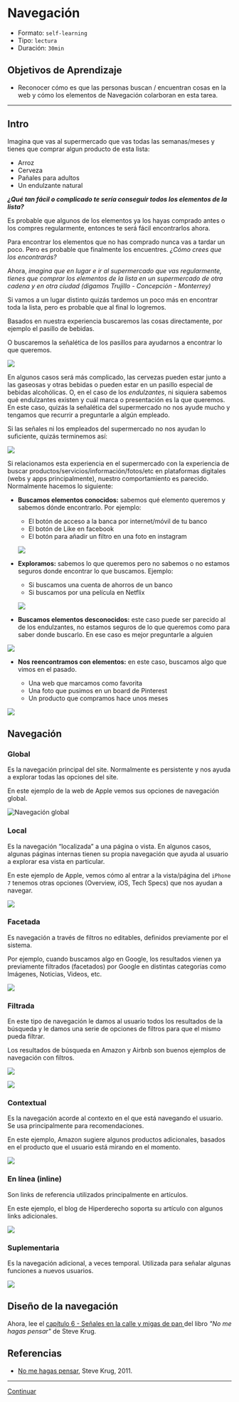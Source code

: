 # Navegación
- Formato: `self-learning`
- Tipo: `lectura`
- Duración: `30min`

## Objetivos de Aprendizaje

- Reconocer cómo es que las personas buscan / encuentran cosas en la web y cómo los elementos de Navegación colarboran en esta tarea.

***

## Intro

Imagina que vas al supermercado que vas todas las semanas/meses y tienes que comprar algun producto de esta lista:


- Arroz
- Cerveza
- Pañales para adultos
- Un endulzante natural 

***¿Qué tan fácil o complicado te sería conseguir todos los elementos de la lista?***

Es probable que algunos de los elementos ya los hayas comprado antes o los compres regularmente, entonces te será fácil encontrarlos ahora.

Para encontrar los elementos que no has comprado nunca vas a tardar un poco. Pero es probable que finalmente los encuentres.  *¿Cómo crees que los encontrarás?*


Ahora, *imagina que en lugar e ir al supermercado que vas regularmente, tienes que comprar los elementos de la lista en un supermercado de otra cadena y en otra ciudad (digamos Trujillo - Concepción - Monterrey)*

Si vamos a un lugar distinto quizás tardemos un poco más en encontrar toda la lista, pero es probable que al final lo logremos. 

Basados en nuestra experiencia buscaremos las cosas directamente, por ejemplo el pasillo de bebidas. 

O buscaremos la señalética de los pasillos para ayudarnos a encontrar lo que queremos. 

![](http://img.christianexaminer.com/full/5105/target-under-fire-for-gender-neutral-signage.png)

En algunos casos será más complicado, las cervezas pueden estar junto a las gaseosas y otras bebidas o pueden estar en un pasillo especial de bebidas alcohólicas. O, en el caso de los *endulzantes*, ni siquiera sabemos qué endulzantes existen y cuál marca o presentación es la que queremos. En este caso, quizás la señalética del supermercado no nos ayude mucho y tengamos que recurrir a preguntarle a algún empleado. 

Si las señales ni los empleados del supermercado no nos ayudan lo suficiente, quizás terminemos así:

![](http://upload.wikimedia.org/wikipedia/commons/7/74/Planking_in_supermarket.jpg)

Si relacionamos esta experiencia en el supermercado con la experiencia de buscar productos/servicios/información/fotos/etc en plataformas digitales (webs y apps principalmente), nuestro comportamiento es parecido. Normalmente hacemos lo siguiente:

* **Buscamos elementos conocidos:** sabemos qué elemento queremos y sabemos dónde encontrarlo. Por ejemplo:
	* El botón de acceso a la banca por internet/móvil de tu banco
	* El botón de Like en facebook
	* El botón para añadir un filtro en una foto en instagram

	![](https://lh4.googleusercontent.com/Y4yNV-FOW8K2MFwCZ9dHLE2ECW_i3bJ8tz7-6QDmuE6mZmR4tmDSBExTpCAVswB9hLrCaQge-Pm8ZMo0NTpEUw6fqdMdYt5rQq0VLd3m3LvQxbhV3yLqaFgsSEMUxzpeMULndwzUTQA)
 	
* **Exploramos:** sabemos lo que queremos pero no sabemos o no estamos seguros donde encontrar lo que buscamos. Ejemplo:  
	* Si buscamos una cuenta de ahorros de un banco
	* Si buscamos por una película en Netflix

	![](https://lh6.googleusercontent.com/rGIccV19X6k6QicicJCyquZpOn6SbD6CqZZaU9oSLzrEcAM5DzlRk1f8zS2XHli51a__zBd8c4ZxNsSfieh5n7vf59Fx4iS5thK2T5mHltMkb86d44U6Y35qfM_SDDvmkHN6rccUcr8)

* **Buscamos elementos desconocidos:** este caso puede ser parecido al de los endulzantes, no estamos seguros de lo que queremos como para saber donde buscarlo. En ese caso es mejor preguntarle a alguien

![](https://lh3.googleusercontent.com/lryDFVjO96TzF9ifO1mlKQEZzcV6oWq6sTEUWDVEkpO7cmhZ9f_W_eEoTU8HzZfb8rYuF-IWejT0jVygNkskbYtTUoPO4oRvHYR4ewN7lyIQn-L8FbH4prdUSiiCq5F75MYFOa_D84M)

* **Nos reencontramos con elementos:**  en este caso, buscamos algo que vimos en el pasado. 

	* Una web que marcamos como favorita
	* Una foto que pusimos en un board de Pinterest
	* Un producto que compramos hace unos meses

![](https://lh3.googleusercontent.com/RMvQQPAKpQJ2-Zmvg5BbKogAgZC8PMQiWVYrKsIukxuMqlFGSZJYtOgyPmRV3hpK9jymUpA8tmYVDEPZkx3zFrO2pUSwBkhb-c7VUh0Ane2k7fbSpgYPaEEroL9OyGw2NHfF976f_qI)

## Navegación



### Global

Es la navegación principal del site. Normalmente es persistente y nos ayuda a explorar todas las opciones del site.

En este ejemplo de la web de Apple vemos sus opciones de navegación global.


![Navegación global](https://lh3.googleusercontent.com/PEtCNfg03TcN68uFgfKZbei0Kx95IsNnNl-JwjC9HYboD6yI5jI0vXnC0a_zscmUGFNLltjGDDsON-FKHBBCIyHbCOdEl0hxZP-8qBEnohaHuWwa-SMPtzrTZ5uiZzefh69e1dEg73U)

### Local

Es la navegación “localizada” a una página o vista. En algunos casos, algunas páginas internas tienen su propia navegación que ayuda al usuario a explorar esa vista en particular.

En este ejemplo de Apple, vemos cómo al entrar a la vista/página del `iPhone 7` tenemos otras opciones (Overview, iOS, Tech Specs) que nos ayudan a navegar. 

![](https://lh3.googleusercontent.com/SoV8klhQkKgT6AD1P_RFom9RLnImFceoPGcLFuLV9QCS0K6fEHcWbkawIQCj3bDyGe1BHQug9WbH9zAskgpXYhLNOJhJPr1-53utHYddAKTSxkYHUYfV9tLGU_al_bT1ye5cyAW6W8Y)

### Facetada

Es navegación a través de filtros no editables, definidos previamente por el sistema.

Por ejemplo, cuando buscamos algo en Google, los resultados vienen ya previamente filtrados (facetados) por Google en distintas categorías como Imágenes, Noticias, Videos, etc.

![](https://lh5.googleusercontent.com/L8MQaRXYtqaIToqN0gO5Qnht7iJxpkgd7IT9E0btZ4uznKgEuxFhql8iub7npge7lHIqyJdw065tEhL3f5MLZ_ex74ZhiucA8WWUijTW87n_lZlPXNbvdnjGUjm7SjojdBKH5vI6_to)

### Filtrada

En este tipo de navegación le damos al usuario todos los resultados de la búsqueda y le damos una serie de opciones de filtros para que el mismo pueda filtrar.

Los resultados de búsqueda en Amazon y Airbnb son buenos ejemplos de navegación con filtros.

![](https://lh6.googleusercontent.com/A9FHgFsnM2E5LTTbi4urX1Gl-VvnI3Q6OBNCwhk4AUzU2QyzmYcpLLy0rw-93OXQL4xU4zzhEusQDHKPGDcwbKb1f3PZVpd4F6EGrKzCt6wOpZOwvMVhBAa40xaNbF1ZTdvGj_rZ3z8)

![](https://lh4.googleusercontent.com/MCGLpgiwxa1r3gDYniOWzzK5icKI-3zL51ZQ4O7D-S1DsRpfMmEA-dDnmTsuqKVtZ3yaC67kJflHkIw3uz1wVIIawYNiCSuntS2dXVQfFKBNkvnuD20AriNi0bTM7rzSFc9UyXzzH98)

### Contextual

Es la navegación acorde al contexto en el que está navegando el usuario. Se usa principalmente para recomendaciones.

En este ejemplo, Amazon sugiere algunos productos adicionales, basados en el producto que el usuario está mirando en el momento.

![](https://lh5.googleusercontent.com/i8LM6UR77C5HFRUbE_d2JVulbq90Lse_OtBSmzSG-Tz7qieY5VzgBqIgYUWIM-Qaa-EDwn4jKWUbDvLrEREk96e7uUkO1EfYYKvEe4k1CB7hE9T4SY_Mf3de5T_mn_sJYXV_cAwfnac)

### En línea (inline)

Son links de referencia utilizados principalmente en artículos.

En este ejemplo, el blog de Hiperderecho soporta su artículo con algunos links adicionales.

![](https://lh5.googleusercontent.com/Xs2IiBtK0B7BDn-fT32CcO8prnPlgRzk2oE4Ag4UIHrdNDjhmgfaYdqo8gY9yHOe4rYnbkBBHgvw5_S6jK8PzqzzznvrG68FG7FLuSFB6b8fF5oUQG5XIUaFI5UPACi_ilRFBoz6zQI)

### Suplementaria 

Es la navegación adicional, a veces temporal. Utilizada para señalar algunas funciones a nuevos usuarios.

![](https://lh5.googleusercontent.com/c43VKCJNJB4NnRkuSTEb9ecx33o9IjXq5DxRUgXr3BlLiahCp7LRRjI9xnZBA1E7IlgKWe_8oR_7_hXjR5m73YRiyCh3UaevKJIfozPwyY6ql9GnnlF8GHO0tIMUJGBkCvIDxI2NaWY)


## Diseño de la navegación

Ahora, lee el [capítulo 6 - Señales en la calle y migas de pan ](https://drive.google.com/open?id=0B0NdG2VNCDPzcU5qMG5SWnBpeEE) del libro *"No me hagas pensar"* de Steve Krug.


## Referencias

* [No me hagas pensar](https://www.amazon.com/Dont-Make-Think-Revisited-Usability/dp/0321965515), Steve Krug, 2011.

***

[Continuar](/01-bootcamp/03-user-experience-design-bootcamp-2017-2/00-intro-ux-design/05-sketching.md)	